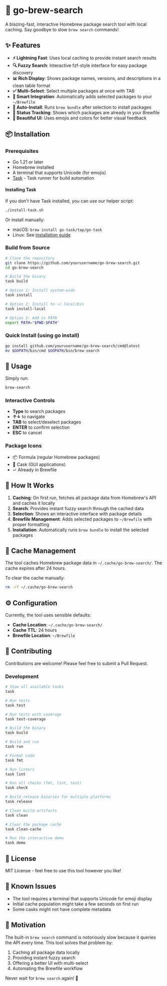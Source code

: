 # 🍺 go-brew-search

A blazing-fast, interactive Homebrew package search tool with local caching. Say goodbye to slow `brew search` commands!

## ✨ Features

- **⚡ Lightning Fast**: Uses local caching to provide instant search results
- **🔍 Fuzzy Search**: Interactive fzf-style interface for easy package discovery
- **📊 Rich Display**: Shows package names, versions, and descriptions in a clean table format
- **✅ Multi-Select**: Select multiple packages at once with TAB
- **🎯 Smart Integration**: Automatically adds selected packages to your `~/Brewfile`
- **🚀 Auto-Install**: Runs `brew bundle` after selection to install packages
- **📝 Status Tracking**: Shows which packages are already in your Brewfile
- **🎨 Beautiful UI**: Uses emojis and colors for better visual feedback

## 📦 Installation

### Prerequisites

- Go 1.21 or later
- Homebrew installed
- A terminal that supports Unicode (for emojis)
- [Task](https://taskfile.dev) - Task runner for build automation

#### Installing Task

If you don't have Task installed, you can use our helper script:

```bash
./install-task.sh
```

Or install manually:
- macOS: `brew install go-task/tap/go-task`
- Linux: See [installation guide](https://taskfile.dev/installation/)

### Build from Source

```bash
# Clone the repository
git clone https://github.com/yourusername/go-brew-search.git
cd go-brew-search

# Build the binary
task build

# Option 1: Install system-wide
task install

# Option 2: Install to ~/.local/bin
task install-local

# Option 3: Add to PATH
export PATH="$PWD:$PATH"
```

### Quick Install (using go install)

```bash
go install github.com/yourusername/go-brew-search/cmd@latest
mv $GOPATH/bin/cmd $GOPATH/bin/brew-search
```

## 🚀 Usage

Simply run:

```bash
brew-search
```

### Interactive Controls

- **Type** to search packages
- **↑↓** to navigate
- **TAB** to select/deselect packages
- **ENTER** to confirm selection
- **ESC** to cancel

### Package Icons

- 📦 Formula (regular Homebrew packages)
- 🍺 Cask (GUI applications)
- ✓ Already in Brewfile

## 🔧 How It Works

1. **Caching**: On first run, fetches all package data from Homebrew's API and caches it locally
2. **Search**: Provides instant fuzzy search through the cached data
3. **Selection**: Shows an interactive interface with package details
4. **Brewfile Management**: Adds selected packages to `~/Brewfile` with proper formatting
5. **Installation**: Automatically runs `brew bundle` to install the selected packages

## 📁 Cache Management

The tool caches Homebrew package data in `~/.cache/go-brew-search/`. The cache expires after 24 hours.

To clear the cache manually:

```bash
rm -rf ~/.cache/go-brew-search
```

## ⚙️ Configuration

Currently, the tool uses sensible defaults:

- **Cache Location**: `~/.cache/go-brew-search/`
- **Cache TTL**: 24 hours
- **Brewfile Location**: `~/Brewfile`

## 🤝 Contributing

Contributions are welcome! Please feel free to submit a Pull Request.

### Development

```bash
# Show all available tasks
task

# Run tests
task test

# Run tests with coverage
task test-coverage

# Build the binary
task build

# Build and run
task run

# Format code
task fmt

# Run linters
task lint

# Run all checks (fmt, lint, test)
task check

# Build release binaries for multiple platforms
task release

# Clean build artifacts
task clean

# Clear the package cache
task clean-cache

# Run the interactive demo
task demo
```

## 📝 License

MIT License - feel free to use this tool however you like!

## 🐛 Known Issues

- The tool requires a terminal that supports Unicode for emoji display
- Initial cache population might take a few seconds on first run
- Some casks might not have complete metadata

## 🎯 Motivation

The built-in `brew search` command is notoriously slow because it queries the API every time. This tool solves that problem by:

1. Caching all package data locally
2. Providing instant fuzzy search
3. Offering a better UI with multi-select
4. Automating the Brewfile workflow

Never wait for `brew search` again! 🚀